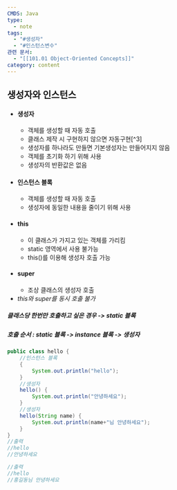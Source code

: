 ```yaml
---
CMDS: Java
type:
  - note
tags:
  - "#생성자"
  - "#인스턴스변수"
관련 문서:
  - "[[101.01 Object-Oriented Concepts]]"
category: content
---
```

## 생성자와 인스턴스

- #### 생성자
	- 객체를 생성할 때 자동 호출
	- 클래스 제작 시 구현하지 않으면 자동구현[^3]
	- 생성자를 하나라도 만들면 기본생성자는 만들어지지 않음
	- 객체를 초기화 하기 위해 사용
	- 생성자의 반환값은 없음
- #### 인스턴스 블록
	- 객체를 생성할 때 자동 호출
	- 생성자에 동일한 내용을 줄이기 위해 사용
- #### this
	- 이 클래스가 가지고 있는 객체를 가리킴
	- static 영역에서 사용 불가능
	- this()를 이용해 생성자 호출 가능
- #### super
	- 조상 클래스의 생성자 호출
- *this와 super를 동시 호출 불가*

##### 클래스당 한번만 호출하고 싶은 경우 -> static 블록
##### 호출 순서 : static 블록 -> instance 블록 -> 생성자

```java
public class hello {
	//인스턴스 블록
	{
		System.out.println("hello");
	}
	//생성자
	hello() {
		System.out.println("안녕하세요");
	}
	//생성자
	hello(String name) {
		System.out.println(name+"님 안녕하세요");
	}
}
//출력
//hello
//안녕하세요

//출력
//hello
//홍길동님 안녕하세요
```